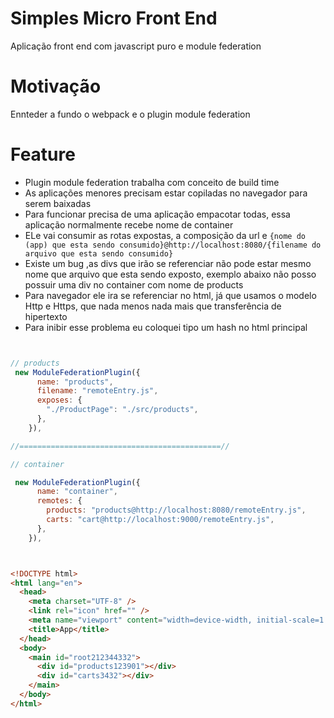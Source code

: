 # Simples Micro Front End
Aplicação front end com javascript puro e module federation


# Motivação
Ennteder a fundo o webpack e o plugin module federation


# Feature
- Plugin module federation trabalha com conceito de build time
- As aplicações menores precisam estar copiladas no navegador para serem baixadas
- Para funcionar precisa de uma aplicação empacotar todas, essa aplicação normalmente recebe nome de container
- ELe vai consumir as rotas expostas, a composição da url e `{nome do (app) que esta sendo consumido}@http://localhost:8080/{filename do arquivo que esta sendo consumido}`
- Existe um bug ,as divs que irão se referenciar não pode estar mesmo nome que arquivo que esta sendo exposto, exemplo abaixo não posso possuir uma div no container com nome de products
- Para navegador ele ira se referenciar no html, já que usamos o modelo Http e Https, que nada menos nada mais que transferência de hipertexto
- Para inibir esse problema eu coloquei tipo um hash no html principal

``` javascript


// products
 new ModuleFederationPlugin({
      name: "products",
      filename: "remoteEntry.js",
      exposes: {
        "./ProductPage": "./src/products",
      },
    }),

//=============================================//

// container 

 new ModuleFederationPlugin({
      name: "container",
      remotes: {
        products: "products@http://localhost:8080/remoteEntry.js",
        carts: "cart@http://localhost:9000/remoteEntry.js",
      },
    }),



```

``` html

<!DOCTYPE html>
<html lang="en">
  <head>
    <meta charset="UTF-8" />
    <link rel="icon" href="" />
    <meta name="viewport" content="width=device-width, initial-scale=1.0" />
    <title>App</title>
  </head>
  <body>
    <main id="root212344332">
      <div id="products123901"></div>
      <div id="carts3432"></div>
    </main>
  </body>
</html>


```




